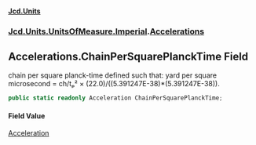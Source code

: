 #### [Jcd.Units](index.md 'index')
### [Jcd.Units.UnitsOfMeasure.Imperial](Jcd.Units.UnitsOfMeasure.Imperial.md 'Jcd.Units.UnitsOfMeasure.Imperial').[Accelerations](Accelerations.md 'Jcd.Units.UnitsOfMeasure.Imperial.Accelerations')

## Accelerations.ChainPerSquarePlanckTime Field

chain per square planck-time defined such that: yard per square microsecond = ch/tₚ² ×
(22.0)/((5.391247E-38)*(5.391247E-38)).

```csharp
public static readonly Acceleration ChainPerSquarePlanckTime;
```

#### Field Value
[Acceleration](Acceleration.md 'Jcd.Units.UnitTypes.Acceleration')